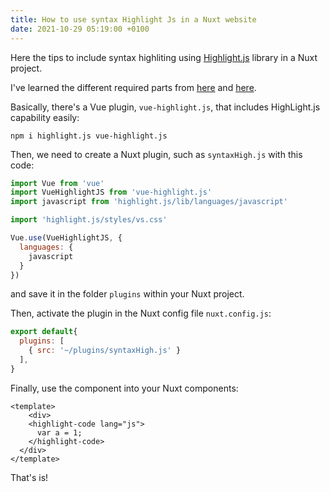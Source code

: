 ```yaml
---
title: How to use syntax Highlight Js in a Nuxt website
date: 2021-10-29 05:19:00 +0100
---
```




Here the tips to include syntax highliting using [Highlight.js](https://highlightjs.org/) library in a Nuxt project.

I've learned the different required parts from [here](https://yasminzy.com/vue/highlight/#steps) and [here](https://dev.to/olawanle_joel/how-to-make-use-of-vue-js-plugins-in-nuxt-2bao).

Basically, there's a Vue plugin, `vue-highlight.js`, that includes HighLight.js capability easily:

```shell
npm i highlight.js vue-highlight.js
```

Then, we need to create a Nuxt plugin, such as `syntaxHigh.js` with this code:

```js
import Vue from 'vue'
import VueHighlightJS from 'vue-highlight.js'
import javascript from 'highlight.js/lib/languages/javascript'

import 'highlight.js/styles/vs.css'

Vue.use(VueHighlightJS, {
  languages: {
    javascript
  }
})
```

and save it in the folder `plugins` within your Nuxt project.

Then, activate the plugin in the Nuxt config file `nuxt.config.js`:

```js
export default{
  plugins: [
    { src: '~/plugins/syntaxHigh.js' }
  ],
}
```

Finally, use the component into your Nuxt components:

```vue
<template>
	<div>
    <highlight-code lang="js">
      var a = 1;
  	</highlight-code>
  </div>
</template>
```

That's is!

